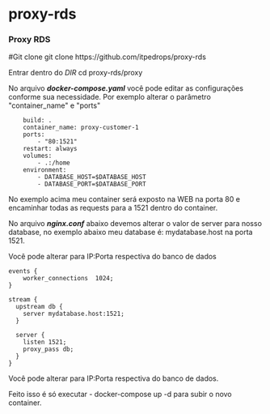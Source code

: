 # proxy-rds
<h3>
Proxy RDS
</h3>
#Git clone
git clone https://github.com/itpedrops/proxy-rds


Entrar dentro do *DIR*
cd proxy-rds/proxy

No arquivo **_docker-compose.yaml_** você pode editar as configurações conforme sua necessidade.
Por exemplo alterar o parâmetro "container_name" e "ports"
```
    build: .
    container_name: proxy-customer-1
    ports:
        - "80:1521"
    restart: always
    volumes:
        - .:/home
    environment:
        - DATABASE_HOST=$DATABASE_HOST
        - DATABASE_PORT=$DATABASE_PORT
```
No exemplo acima meu container será exposto na WEB na porta 80 e encaminhar todas as requests para a 1521 dentro do container.

No arquivo **_nginx.conf_** abaixo devemos alterar o valor de server para nosso database, no exemplo abaixo meu database é: mydatabase.host na porta 1521.

Você pode alterar para IP:Porta respectiva do banco de dados
```
events {
    worker_connections  1024;
}

stream {
  upstream db {
    server mydatabase.host:1521;
  }

  server {
    listen 1521;
    proxy_pass db;
  }
}
```
Você pode alterar para IP:Porta respectiva do banco de dados.

Feito isso é só executar - docker-compose up -d para subir o novo container.
